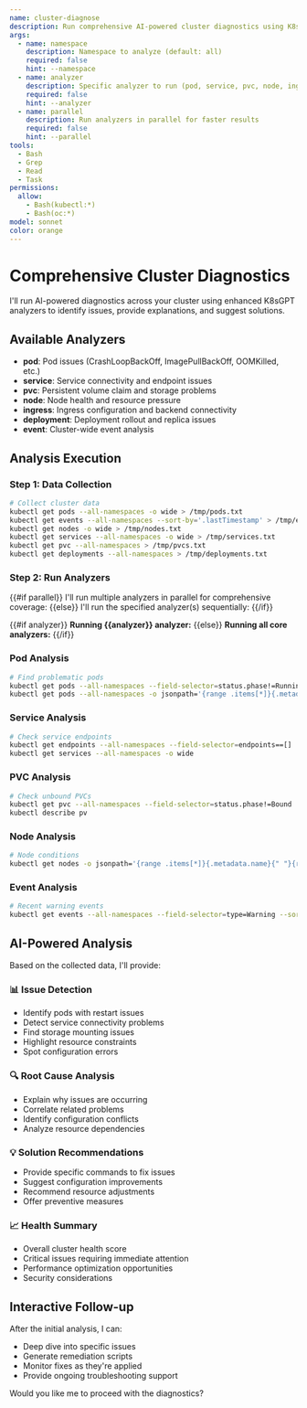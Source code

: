 ```yaml
---
name: cluster-diagnose
description: Run comprehensive AI-powered cluster diagnostics using K8sGPT analyzers
args:
  - name: namespace
    description: Namespace to analyze (default: all)
    required: false
    hint: --namespace
  - name: analyzer
    description: Specific analyzer to run (pod, service, pvc, node, ingress)
    required: false
    hint: --analyzer
  - name: parallel
    description: Run analyzers in parallel for faster results
    required: false
    hint: --parallel
tools:
  - Bash
  - Grep
  - Read
  - Task
permissions:
  allow:
    - Bash(kubectl:*)
    - Bash(oc:*)
model: sonnet
color: orange
---
```


# Comprehensive Cluster Diagnostics

I'll run AI-powered diagnostics across your cluster using enhanced K8sGPT analyzers to identify issues, provide explanations, and suggest solutions.

## Available Analyzers

- **pod**: Pod issues (CrashLoopBackOff, ImagePullBackOff, OOMKilled, etc.)
- **service**: Service connectivity and endpoint issues
- **pvc**: Persistent volume claim and storage problems
- **node**: Node health and resource pressure
- **ingress**: Ingress configuration and backend connectivity
- **deployment**: Deployment rollout and replica issues
- **event**: Cluster-wide event analysis

## Analysis Execution

### Step 1: Data Collection

```bash
# Collect cluster data
kubectl get pods --all-namespaces -o wide > /tmp/pods.txt
kubectl get events --all-namespaces --sort-by='.lastTimestamp' > /tmp/events.txt
kubectl get nodes -o wide > /tmp/nodes.txt
kubectl get services --all-namespaces -o wide > /tmp/services.txt
kubectl get pvc --all-namespaces > /tmp/pvcs.txt
kubectl get deployments --all-namespaces > /tmp/deployments.txt
```

### Step 2: Run Analyzers

{{#if parallel}}
I'll run multiple analyzers in parallel for comprehensive coverage:
{{else}}
I'll run the specified analyzer(s) sequentially:
{{/if}}

{{#if analyzer}}
**Running {{analyzer}} analyzer:**
{{else}}
**Running all core analyzers:**
{{/if}}

### Pod Analysis
```bash
# Find problematic pods
kubectl get pods --all-namespaces --field-selector=status.phase!=Running,status.phase!=Succeeded
kubectl get pods --all-namespaces -o jsonpath='{range .items[*]}{.metadata.namespace}{" "}{.metadata.name}{" "}{.status.phase}{" "}{.status.reason}{"\n"}{end}' | grep -v "Running\|Succeeded"
```

### Service Analysis
```bash
# Check service endpoints
kubectl get endpoints --all-namespaces --field-selector=endpoints==[]
kubectl get services --all-namespaces -o wide
```

### PVC Analysis
```bash
# Check unbound PVCs
kubectl get pvc --all-namespaces --field-selector=status.phase!=Bound
kubectl describe pv
```

### Node Analysis
```bash
# Node conditions
kubectl get nodes -o jsonpath='{range .items[*]}{.metadata.name}{" "}{range .status.conditions[*]}{.type}{"="}{.status}{" "}{end}{"\n"}{end}' | grep "False"
```

### Event Analysis
```bash
# Recent warning events
kubectl get events --all-namespaces --field-selector=type=Warning --sort-by='.lastTimestamp' | tail -50
```

## AI-Powered Analysis

Based on the collected data, I'll provide:

### 📊 Issue Detection
- Identify pods with restart issues
- Detect service connectivity problems
- Find storage mounting issues
- Highlight resource constraints
- Spot configuration errors

### 🔍 Root Cause Analysis
- Explain why issues are occurring
- Correlate related problems
- Identify configuration conflicts
- Analyze resource dependencies

### 💡 Solution Recommendations
- Provide specific commands to fix issues
- Suggest configuration improvements
- Recommend resource adjustments
- Offer preventive measures

### 📈 Health Summary
- Overall cluster health score
- Critical issues requiring immediate attention
- Performance optimization opportunities
- Security considerations

## Interactive Follow-up

After the initial analysis, I can:
- Deep dive into specific issues
- Generate remediation scripts
- Monitor fixes as they're applied
- Provide ongoing troubleshooting support

Would you like me to proceed with the diagnostics?